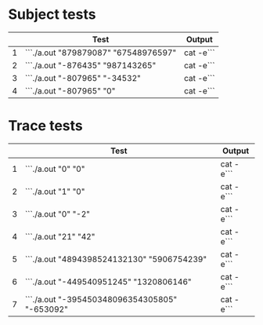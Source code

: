 # Subject tests
|   | Test | Output
| - | ---- | ------
| 1 | ```./a.out "879879087" "67548976597" | cat -e``` | ```59434931855952726939$```
| 2 | ```./a.out "-876435" "987143265" | cat -e``` | ```-865166907460275$```
| 3 | ```./a.out "-807965" "-34532" | cat -e``` | ```27900647380$```
| 4 | ```./a.out "-807965" "0" | cat -e``` | ```0$```

# Trace tests
|   | Test | Output
| - | ---- | ------
| 1 | ```./a.out "0" "0" | cat -e``` | ```0$```
| 2 | ```./a.out "1" "0" | cat -e``` | ```0$```
| 3 | ```./a.out "0" "-2" | cat -e``` | ```0$```
| 4 | ```./a.out "21" "42" | cat -e``` | ```882$```
| 5 | ```./a.out "4894398524132130" "5906754239" | cat -e``` | ```28910009229772802673599070$```
| 6 | ```./a.out "-449540951245" "1320806146" | cat -e``` | ```-593756451283082351770$```
| 7 | ```./a.out "-395450348096354305805" "-653092" | cat -e``` | ```258265458738944226286799060$```
